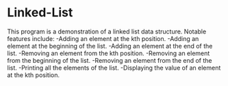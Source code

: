 # Linked-List
This program is a demonstration of a linked list data structure.
Notable features include:
-Adding an element at the kth position.
-Adding an element at the beginning of the list.
-Adding an element at the end of the list.
-Removing an element from the kth position.
-Removing an element from the beginning of the list.
-Removing an element from the end of the list.
-Printing all the elements of the list.
-Displaying the value of an element at the kth position.

